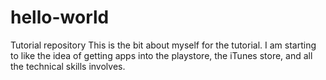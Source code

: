 # hello-world
Tutorial repository
This is the bit about myself for the tutorial.
I am starting to like the idea of getting apps into the playstore, the iTunes store, and all the technical skills involves.
